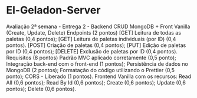 # El-Geladon-Server

Avaliação 2ª semana - Entrega 2 - Backend CRUD MongoDB + Front Vanilla (Create, Update, Delete)
Endpoints (2 pontos)
[GET] Leitura de todas as paletas (0,4 pontos);
[GET] Leitura de paletas individuais (por ID) (0,4 pontos).
[POST] Criação de paletas (0,4 pontos);
[PUT] Edição de paletas por ID (0,4 pontos);
[DELETE] Exclusão de paletas por ID (0,4 pontos).
Requisitos (8 pontos)
Padrão MVC aplicado corretamente (0,5 ponto);
Integração back-end com o front-end (1 pontos);
Persistência de dados no MongoDB (2 pontos);
Formatação do código utilizando o Prettier (0,5 ponto);
CORS - Liberado (1 pontos).
Frontend Vanilla com os recursos:
Read All (0,6 pontos);
Read By Id (0,6 pontos);
Create (0,6 pontos);
Update (0,6 pontos);
Delete (0,6 pontos).
